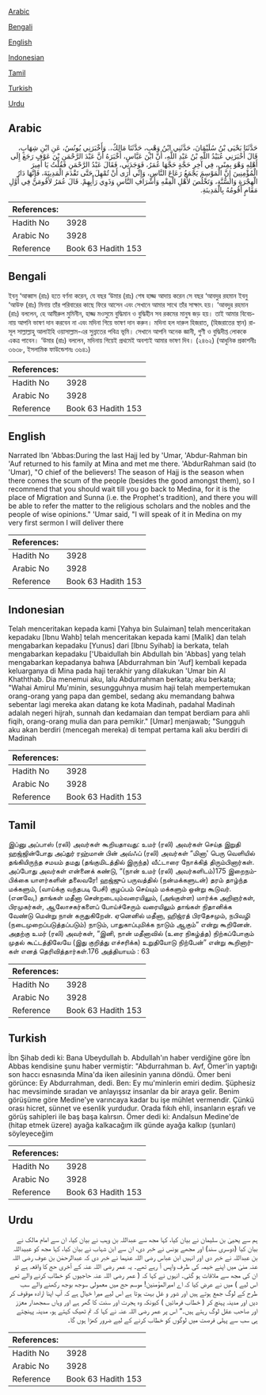 [Arabic](#arabic)

[Bengali](#bengali)

[English](#english)

[Indonesian](#indonesian)

[Tamil](#tamil)

[Turkish](#turkish)

[Urdu](#urdu)

## Arabic


<div dir="rtl" lang="ar" style={{fontSize:'larger',backgroundColor:'#f8f9fa',padding:20}}>
حَدَّثَنَا يَحْيَى بْنُ سُلَيْمَانَ، حَدَّثَنِي ابْنُ وَهْبٍ، حَدَّثَنَا مَالِكٌ،‏.‏ وَأَخْبَرَنِي يُونُسُ، عَنِ ابْنِ شِهَابٍ، قَالَ أَخْبَرَنِي عُبَيْدُ اللَّهِ بْنُ عَبْدِ اللَّهِ، أَنَّ ابْنَ عَبَّاسٍ، أَخْبَرَهُ أَنَّ عَبْدَ الرَّحْمَنِ بْنَ عَوْفٍ رَجَعَ إِلَى أَهْلِهِ وَهْوَ بِمِنًى، فِي آخِرِ حَجَّةٍ حَجَّهَا عُمَرُ، فَوَجَدَنِي، فَقَالَ عَبْدُ الرَّحْمَنِ فَقُلْتُ يَا أَمِيرَ الْمُؤْمِنِينَ إِنَّ الْمَوْسِمَ يَجْمَعُ رَعَاعَ النَّاسِ، وَإِنِّي أَرَى أَنْ تُمْهِلَ حَتَّى تَقْدَمَ الْمَدِينَةَ، فَإِنَّهَا دَارُ الْهِجْرَةِ وَالسُّنَّةِ، وَتَخْلُصَ لأَهْلِ الْفِقْهِ وَأَشْرَافِ النَّاسِ وَذَوِي رَأْيِهِمْ‏.‏ قَالَ عُمَرُ لأَقُومَنَّ فِي أَوَّلِ مَقَامٍ أَقُومُهُ بِالْمَدِينَةِ‏.‏
</div>
<div style={{backgroundColor:'#f8f9fa',padding:20, marginBottom: 10}}><table> <thead> <tr> <th>References:</th> <th></th> </tr> </thead> <tbody><tr><td>Hadith No</td><td>3928</td></tr><tr><td>Arabic No</td><td>3928</td></tr><tr><td>Reference</td><td>Book 63 Hadith 153</td></tr></tbody></table></div>

## Bengali


<div dir="ltr" lang="bn" style={{fontSize:'larger',backgroundColor:'#f8f9fa',padding:20}}>
ইবনু ‘আব্বাস (রাঃ) হতে বর্ণনা করেন, যে বছর ‘উমার (রাঃ) শেষ হাজ্জ আদায় করেন সে বছর ‘আবদুর রহমান ইবনু ‘আউফ (রাঃ) মিনায় তাঁর পরিবারের কাছে ফিরে আসেন এবং সেখানে আমার সাথে তাঁর সাক্ষাৎ হয়। ‘আবদুর রহমান (রাঃ) বললেন, হে আমীরুল মুমিনীন, হাজ্জ মওসুমে বুদ্ধিমান ও বুদ্ধিহীন সব রকমের মানুষ জড় হয়। তাই আমার বিবেচনায় আপনি ভাষণ দান করবেন না এবং মদিনা গিয়ে ভাষণ দান করুন। মদিনা হল দারুল হিজরাত, (হিজরাতের স্থান) রাসূল সাল্লাল্লাহু আলাইহি ওয়াসাল্লাম-এর সুন্নাতের পবিত্র ভূমি। সেখানে আপনি অনেক জ্ঞানী, গুণী ও বুদ্ধিদীপ্ত লোককে একত্র পাবেন। ‘উমার (রাঃ) বললেন, মদিনায় গিয়েই প্রথমেই অবশ্যই আমার ভাষণ দিব। (২৪৬২) (আধুনিক প্রকাশনীঃ ৩৬৩৮, ইসলামিক ফাউন্ডেশনঃ ৩৬৪১)
</div>
<div style={{backgroundColor:'#f8f9fa',padding:20, marginBottom: 10}}><table> <thead> <tr> <th>References:</th> <th></th> </tr> </thead> <tbody><tr><td>Hadith No</td><td>3928</td></tr><tr><td>Arabic No</td><td>3928</td></tr><tr><td>Reference</td><td>Book 63 Hadith 153</td></tr></tbody></table></div>

## English


<div dir="ltr" lang="en" style={{fontSize:'larger',backgroundColor:'#f8f9fa',padding:20}}>
Narrated Ibn 'Abbas:During the last Hajj led by 'Umar, 'Abdur-Rahman bin 'Auf returned to his family at Mina and met me there. 'AbdurRahman said (to 'Umar), "O chief of the believers! The season of Hajj is the season when there comes the scum of the people (besides the good amongst them), so I recommend that you should wait till you go back to Medina, for it is the place of Migration and Sunna (i.e. the Prophet's tradition), and there you will be able to refer the matter to the religious scholars and the nobles and the people of wise opinions." 'Umar said, "I will speak of it in Medina on my very first sermon I will deliver there
</div>
<div style={{backgroundColor:'#f8f9fa',padding:20, marginBottom: 10}}><table> <thead> <tr> <th>References:</th> <th></th> </tr> </thead> <tbody><tr><td>Hadith No</td><td>3928</td></tr><tr><td>Arabic No</td><td>3928</td></tr><tr><td>Reference</td><td>Book 63 Hadith 153</td></tr></tbody></table></div>

## Indonesian


<div dir="ltr" lang="id" style={{fontSize:'larger',backgroundColor:'#f8f9fa',padding:20}}>
Telah menceritakan kepada kami [Yahya bin Sulaiman] telah menceritakan kepadaku [Ibnu Wahb] telah menceritakan kepada kami [Malik] dan telah mengabarkan kepadaku [Yunus] dari [Ibnu Syihab] ia berkata, telah mengabarkan kepadaku ['Ubaidullah bin Abdullah bin 'Abbas] yang telah mengabarkan kepadanya bahwa [Abdurrahman bin 'Auf] kembali kepada keluarganya di Mina pada haji terakhir yang dilakukan 'Umar bin Al Khaththab. Dia menemui aku, lalu Abdurrahman berkata; aku berkata; "Wahai Amirul Mu'minin, sesungguhnya musim haji telah mempertemukan orang-orang yang papa dan gembel, sedang aku memandang bahwa sebentar lagi mereka akan datang ke kota Madinah, padahal Madinah adalah negeri hijrah, sunnah dan kedamaian dan tempat berdiam para ahli fiqih, orang-orang mulia dan para pemikir." [Umar] menjawab; "Sungguh aku akan berdiri (mencegah mereka) di tempat pertama kali aku berdiri di Madinah
</div>
<div style={{backgroundColor:'#f8f9fa',padding:20, marginBottom: 10}}><table> <thead> <tr> <th>References:</th> <th></th> </tr> </thead> <tbody><tr><td>Hadith No</td><td>3928</td></tr><tr><td>Arabic No</td><td>3928</td></tr><tr><td>Reference</td><td>Book 63 Hadith 153</td></tr></tbody></table></div>

## Tamil


<div dir="ltr" lang="ta" style={{fontSize:'larger',backgroundColor:'#f8f9fa',padding:20}}>
இப்னு அப்பாஸ் (ரலி) அவர்கள் கூறியதாவது: உமர் (ரலி) அவர்கள் செய்த இறுதி ஹஜ்ஜின்போது அப்துர் ரஹ்மான் பின் அவ்ஃப் (ரலி) அவர்கள் “மினா' பெரு வெளியில் தங்கியிருந்த சமயம் தமது (தங்குமிடத்தில் இருந்த) வீட்டாரை நோக்கித் திரும்பினார்கள். அப்போது அவர்கள் என்னைக் கண்டு, “(நான் உமர் (ரலி) அவர்களிடம்)175 இறைநம்பிக்கை யாளர்களின் தலைவரே! ஹஜ்ஜுப் பருவத்தில் (நன்மக்களுடன்) தரம் தாழ்ந்த மக்களும், (வாய்க்கு வந்தபடி பேசி) குழப்பம் செய்யும் மக்களும் ஒன்று கூடுவர். (எனவே,) தாங்கள் மதீனா சென்றடையும்வரையிலும், (அங்குள்ள) மார்க்க அறிஞர்கள், பிரமுகர்கள், ஆலோசகர்களைப் போய்ச்சேரும் வரையிலும் தாங்கள் நிதானிக்க வேண்டு மென்று நான் கருதுகிறேன். ஏனெனில் மதீனா, ஹிஜ்ரத் பிரதேசமும், நபிவழி (நடைமுறைப்படுத்தப்படும்) நாடும், பாதுகாப்புமிக்க நாடும் ஆகும்” என்று கூறினேன். அதற்கு உமர் (ரலி) அவர்கள், “இனி, நான் மதீனாவில் (உரை நிகழ்த்த) நிற்கப்போகும் முதல் கூட்டத்திலேயே (இது குறித்து எச்சரிக்க) உறுதியோடு நிற்பேன்” என்று கூறினார்கள் எனத் தெரிவித்தார்கள்.176 அத்தியாயம் : 63
</div>
<div style={{backgroundColor:'#f8f9fa',padding:20, marginBottom: 10}}><table> <thead> <tr> <th>References:</th> <th></th> </tr> </thead> <tbody><tr><td>Hadith No</td><td>3928</td></tr><tr><td>Arabic No</td><td>3928</td></tr><tr><td>Reference</td><td>Book 63 Hadith 153</td></tr></tbody></table></div>

## Turkish


<div dir="ltr" lang="tr" style={{fontSize:'larger',backgroundColor:'#f8f9fa',padding:20}}>
İbn Şihab dedi ki: Bana Ubeydullah b. Abdullah'ın haber verdiğine göre İbn Abbas kendisine şunu haber vermiştir: "Abdurrahman b. Avf, Ömer'in yaptığı son haccı esnasında Mina'da iken ailesinin yanına döndü. Ömer beni görünce: Ey Abdurrahman, dedi. Ben: Ey mu'minlerin emiri dedim. Şüphesiz hac mevsiminde sıradan ve anlayışsız insanlar da bir araya gelir. Benim görüşüme göre Medine'ye varıncaya kadar bu işe mühlet vermendir. Çünkü orası hicret, sünnet ve esenlik yurdudur. Orada fıkıh ehli, insanların eşrafı ve görüş sahipleri ile baş başa kalırsın. Ömer dedi ki: Andalsun Medine'de (hitap etmek üzere) ayağa kalkacağım ilk günde ayağa kalkıp (şunları) söyleyeceğim
</div>
<div style={{backgroundColor:'#f8f9fa',padding:20, marginBottom: 10}}><table> <thead> <tr> <th>References:</th> <th></th> </tr> </thead> <tbody><tr><td>Hadith No</td><td>3928</td></tr><tr><td>Arabic No</td><td>3928</td></tr><tr><td>Reference</td><td>Book 63 Hadith 153</td></tr></tbody></table></div>

## Urdu


<div dir="rtl" lang="ur" style={{fontSize:'larger',backgroundColor:'#f8f9fa',padding:20}}>
ہم سے یحییٰ بن سلیمان نے بیان کیا، کہا مجھ سے عبداللہ بن وہب نے بیان کیا، ان سے امام مالک نے بیان کیا (دوسری سند) اور مجھے یونس نے خبر دی، ان سے ابن شہاب نے بیان کیا، کہا مجھ کو عبیداللہ بن عبداللہ نے خبر دی اور انہیں ابن عباس رضی اللہ عنہما نے خبر دی کہ عبدالرحمٰن بن عوف رضی اللہ عنہ منیٰ میں اپنے خیمہ کی طرف واپس آ رہے تھے۔ یہ عمر رضی اللہ عنہ کے آخری حج کا واقعہ ہے تو ان کی مجھ سے ملاقات ہو گئی۔ انہوں نے کہا کہ ( عمر رضی اللہ عنہ حاجیوں کو خطاب کرنے والے تھے اس لیے ) میں نے عرض کیا کہ اے امیرالمؤمنین! موسم حج میں معمولی سوجھ بوجھ رکھنے والے سب طرح کے لوگ جمع ہوتے ہیں اور شور و غل بہت ہوتا ہے اس لیے میرا خیال ہے کہ آپ اپنا ارادہ موقوف کر دیں اور مدینہ پہنچ کر ( خطاب فرمائیں ) کیونکہ وہ ہجرت اور سنت کا گھر ہے اور وہاں سمجھدار معزز اور صاحب عقل لوگ رہتے ہیں۔“ اس پر عمر رضی اللہ عنہ نے کہا کہ تم ٹھیک کہتے ہو، مدینہ پہنچتے ہی سب سے پہلی فرصت میں لوگوں کو خطاب کرنے کے لیے ضرور کھڑا ہوں گا۔
</div>
<div style={{backgroundColor:'#f8f9fa',padding:20, marginBottom: 10}}><table> <thead> <tr> <th>References:</th> <th></th> </tr> </thead> <tbody><tr><td>Hadith No</td><td>3928</td></tr><tr><td>Arabic No</td><td>3928</td></tr><tr><td>Reference</td><td>Book 63 Hadith 153</td></tr></tbody></table></div>